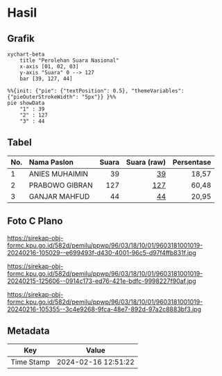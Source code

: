 # Hasil

## Grafik

```mermaid
xychart-beta
    title "Perolehan Suara Nasional"
    x-axis [01, 02, 03]
    y-axis "Suara" 0 --> 127
    bar [39, 127, 44]
```

```mermaid
%%{init: {"pie": {"textPosition": 0.5}, "themeVariables": {"pieOuterStrokeWidth": "5px"}} }%%
pie showData
    "1" : 39
    "2" : 127
    "3" : 44
```

## Tabel

| No. | Nama Paslon    | Suara | Suara (raw) | Persentase |
|:--- |:-------------- | -----:| -----------:| ----------:|
| 1   | ANIES MUHAIMIN | 39    | [39][p-1]   | 18,57      |
| 2   | PRABOWO GIBRAN | 127   | [127][p-2]  | 60,48      |
| 3   | GANJAR MAHFUD  | 44    | [44][p-3]   | 20,95      |


[p-1]: https://github.com/gigit-pemilu/pemilu-2024/blob/main/pilpres/hitung-suara/sub/96-papua-barat-daya/sub/03-raja-ampat/sub/18-kota-waisai/sub/1001-waisai/sub/019-tps/sub/paslon-1.txt
[p-2]: https://github.com/gigit-pemilu/pemilu-2024/blob/main/pilpres/hitung-suara/sub/96-papua-barat-daya/sub/03-raja-ampat/sub/18-kota-waisai/sub/1001-waisai/sub/019-tps/sub/paslon-2.txt
[p-3]: https://github.com/gigit-pemilu/pemilu-2024/blob/main/pilpres/hitung-suara/sub/96-papua-barat-daya/sub/03-raja-ampat/sub/18-kota-waisai/sub/1001-waisai/sub/019-tps/sub/paslon-3.txt

## Foto C Plano

https://sirekap-obj-formc.kpu.go.id/582d/pemilu/ppwp/96/03/18/10/01/9603181001019-20240216-105029--e699493f-d430-4001-96c5-d97f4ffb831f.jpg

https://sirekap-obj-formc.kpu.go.id/582d/pemilu/ppwp/96/03/18/10/01/9603181001019-20240215-125606--0914c173-ed76-421e-bdfc-9998227f90af.jpg

https://sirekap-obj-formc.kpu.go.id/582d/pemilu/ppwp/96/03/18/10/01/9603181001019-20240216-105355--3c4e9268-9fca-48e7-892d-97a2c8883bf3.jpg


## Metadata

| Key        | Value               |
| ---------- | ------------------- |
| Time Stamp | 2024-02-16 12:51:22 |



